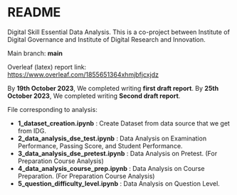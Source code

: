 # README

Digital Skill Essential Data Analysis.
This is a co-project between Institute of Digital Governance and Institute of Digital Research and Innovation.

Main branch: **main**

Overleaf (latex) report link: https://www.overleaf.com/1855651364xhmjbfjcxjdz

By **19th October 2023**, We completed writing **first draft report**.
By **25th October 2023**, We completed writing **Second draft report**.

File corresponding to analysis:
- **1_dataset_creation.ipynb** : Create Dataset from data source that we get from IDG.
- **2_data_analysis_dse_test.ipynb** : Data Analysis on Examination Performance, Passing Score, and Student Performance.
- **3_data_analysis_dse_pretest.ipynb** : Data Analysis on Pretest. (For Preparation Course Analysis)
- **4_data_analysis_course_prep.ipynb** : Data Analysis on Course Preparation. (For Preparation Course Analysis)
- **5_question_difficulty_level.ipynb** : Data Analysis on Question Level.

